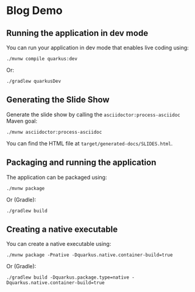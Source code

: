 # Blog Demo


## Running the application in dev mode

You can run your application in dev mode that enables live coding using:

```shell script
./mvnw compile quarkus:dev
```

Or:

```shell script
./gradlew quarkusDev
```


## Generating the Slide Show

Generate the slide show by calling the `asciidoctor:process-asciidoc`
Maven goal:

```shell script
./mvnw asciidoctor:process-asciidoc
```

You can find the HTML file at `target/generated-docs/SLIDES.html`.


## Packaging and running the application

The application can be packaged using:

```shell script
./mvnw package
```

Or (Gradle):

```shell script
./gradlew build
```


## Creating a native executable

You can create a native executable using: 

```shell script
./mvnw package -Pnative -Dquarkus.native.container-build=true
```

Or (Gradle):

```shell script
./gradlew build -Dquarkus.package.type=native -Dquarkus.native.container-build=true
```
